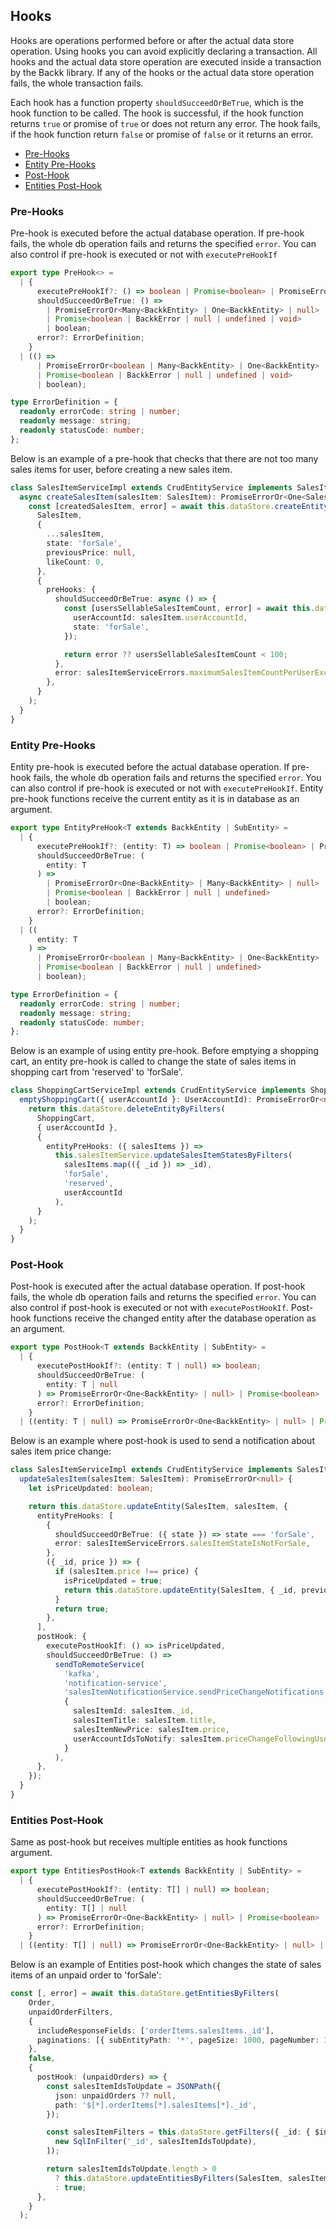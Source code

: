 ## Hooks

Hooks are operations performed before or after the actual data store operation. Using hooks you can avoid
explicitly declaring a transaction. All hooks and the actual data store operation are executed inside a transaction
by the Backk library. If any of the hooks or the actual data store operation fails, the whole transaction fails.

Each hook has a function property `shouldSucceedOrBeTrue`, which is the hook function to be called.
The hook is successful, if the hook function returns `true` or promise of `true` or does not return any error.
The hook fails, if the hook function return `false` or promise of `false` or it returns an error.

- [Pre-Hooks](#pre-hooks)
- [Entity Pre-Hooks](#entity-pre-hooks)
- [Post-Hook](#post-hook)
- [Entities Post-Hook](#entities-post-hook)

### <a name="pre-hooks"></a>Pre-Hooks
Pre-hook is executed before the actual database operation. If pre-hook fails, the whole db operation fails and
returns the specified `error`. You can also control if pre-hook is executed or not with `executePreHookIf`

```ts
export type PreHook<> =
  | {
      executePreHookIf?: () => boolean | Promise<boolean> | PromiseErrorOr<boolean>;
      shouldSucceedOrBeTrue: () =>
        | PromiseErrorOr<Many<BackkEntity> | One<BackkEntity> | null>
        | Promise<boolean | BackkError | null | undefined | void>
        | boolean;
      error?: ErrorDefinition;
    }
  | (() =>
      | PromiseErrorOr<boolean | Many<BackkEntity> | One<BackkEntity> | null>
      | Promise<boolean | BackkError | null | undefined | void>
      | boolean);

type ErrorDefinition = {
  readonly errorCode: string | number;
  readonly message: string;
  readonly statusCode: number;
};
```

Below is an example of a pre-hook that checks that there are not too many sales items for user, before 
creating a new sales item.

```ts
class SalesItemServiceImpl extends CrudEntityService implements SalesItemService {
  async createSalesItem(salesItem: SalesItem): PromiseErrorOr<One<SalesItem>> {
    const [createdSalesItem, error] = await this.dataStore.createEntity(
      SalesItem,
      {
        ...salesItem,
        state: 'forSale',
        previousPrice: null,
        likeCount: 0,
      },
      {
        preHooks: {
          shouldSucceedOrBeTrue: async () => {
            const [usersSellableSalesItemCount, error] = await this.dataStore.getEntityCount(SalesItem, {
              userAccountId: salesItem.userAccountId,
              state: 'forSale',
            });

            return error ?? usersSellableSalesItemCount < 100;
          },
          error: salesItemServiceErrors.maximumSalesItemCountPerUserExceeded,
        },
      }
    );
  }
}
```

### <a name="entity-pre-hooks"></a>Entity Pre-Hooks
Entity pre-hook is executed before the actual database operation. If pre-hook fails, the whole db operation fails and
returns the specified `error`. You can also control if pre-hook is executed or not with `executePreHookIf`.
Entity pre-hook functions receive the current entity as it is in database as an argument.

```ts
export type EntityPreHook<T extends BackkEntity | SubEntity> =
  | {
      executePreHookIf?: (entity: T) => boolean | Promise<boolean> | PromiseErrorOr<boolean>;
      shouldSucceedOrBeTrue: (
        entity: T
      ) =>
        | PromiseErrorOr<One<BackkEntity> | Many<BackkEntity> | null>
        | Promise<boolean | BackkError | null | undefined>
        | boolean;
      error?: ErrorDefinition;
    }
  | ((
      entity: T
    ) =>
      | PromiseErrorOr<boolean | Many<BackkEntity> | One<BackkEntity> | null>
      | Promise<boolean | BackkError | null | undefined>
      | boolean);

type ErrorDefinition = {
  readonly errorCode: string | number;
  readonly message: string;
  readonly statusCode: number;
};
```

Below is an example of using entity pre-hook. Before emptying a shopping cart, an entity pre-hook is called
to change the state of sales items in shopping cart from 'reserved' to 'forSale'.

```ts
class ShoppingCartServiceImpl extends CrudEntityService implements ShoppingCartService {
  emptyShoppingCart({ userAccountId }: UserAccountId): PromiseErrorOr<null> {
    return this.dataStore.deleteEntityByFilters(
      ShoppingCart,
      { userAccountId },
      {
        entityPreHooks: ({ salesItems }) =>
          this.salesItemService.updateSalesItemStatesByFilters(
            salesItems.map(({ _id }) => _id),
            'forSale',
            'reserved',
            userAccountId
          ),
      }
    );
  }
}
```

### <a name="post-hook"></a>Post-Hook
Post-hook is executed after the actual database operation. If post-hook fails, the whole db operation fails and
returns the specified `error`. You can also control if post-hook is executed or not with `executePostHookIf`.
Post-hook functions receive the changed entity after the database operation as an argument.

```ts
export type PostHook<T extends BackkEntity | SubEntity> =
  | {
      executePostHookIf?: (entity: T | null) => boolean;
      shouldSucceedOrBeTrue: (
        entity: T | null
      ) => PromiseErrorOr<One<BackkEntity> | null> | Promise<boolean> | boolean;
      error?: ErrorDefinition;
    }
  | ((entity: T | null) => PromiseErrorOr<One<BackkEntity> | null> | Promise<boolean> | boolean);
```

Below is an example where post-hook is used to send a notification about sales item price change:

```ts
class SalesItemServiceImpl extends CrudEntityService implements SalesItemService {
  updateSalesItem(salesItem: SalesItem): PromiseErrorOr<null> {
    let isPriceUpdated: boolean;

    return this.dataStore.updateEntity(SalesItem, salesItem, {
      entityPreHooks: [
        {
          shouldSucceedOrBeTrue: ({ state }) => state === 'forSale',
          error: salesItemServiceErrors.salesItemStateIsNotForSale,
        },
        ({ _id, price }) => {
          if (salesItem.price !== price) {
            isPriceUpdated = true;
            return this.dataStore.updateEntity(SalesItem, { _id, previousPrice: price });
          }
          return true;
        },
      ],
      postHook: {
        executePostHookIf: () => isPriceUpdated,
        shouldSucceedOrBeTrue: () =>
          sendToRemoteService(
            'kafka',
            'notification-service',
            'salesItemNotificationService.sendPriceChangeNotifications',
            {
              salesItemId: salesItem._id,
              salesItemTitle: salesItem.title,
              salesItemNewPrice: salesItem.price,
              userAccountIdsToNotify: salesItem.priceChangeFollowingUserAccountIds,
            }
          ),
      },
    });
  }
}
```

### <a name="entities-post-hook"></a>Entities Post-Hook
Same as post-hook but receives multiple entities as hook functions argument.

```ts
export type EntitiesPostHook<T extends BackkEntity | SubEntity> =
  | {
      executePostHookIf?: (entity: T[] | null) => boolean;
      shouldSucceedOrBeTrue: (
        entity: T[] | null
      ) => PromiseErrorOr<One<BackkEntity> | null> | Promise<boolean> | boolean;
      error?: ErrorDefinition;
    }
  | ((entity: T[] | null) => PromiseErrorOr<One<BackkEntity> | null> | Promise<boolean> | boolean);
```

Below is an example of Entities post-hook which changes the state of sales items of an unpaid order to 'forSale':

```ts
const [, error] = await this.dataStore.getEntitiesByFilters(
    Order,
    unpaidOrderFilters,
    {
      includeResponseFields: ['orderItems.salesItems._id'],
      paginations: [{ subEntityPath: '*', pageSize: 1000, pageNumber: 1 }],
    },
    false,
    {
      postHook: (unpaidOrders) => {
        const salesItemIdsToUpdate = JSONPath({
          json: unpaidOrders ?? null,
          path: '$[*].orderItems[*].salesItems[*]._id',
        });

        const salesItemFilters = this.dataStore.getFilters({ _id: { $in: salesItemIdsToUpdate } }, [
          new SqlInFilter('_id', salesItemIdsToUpdate),
        ]);

        return salesItemIdsToUpdate.length > 0
          ? this.dataStore.updateEntitiesByFilters(SalesItem, salesItemFilters, { state: 'forSale' })
          : true;
      },
    }
  );
```
